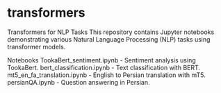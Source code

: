 # transformers

Transformers for NLP Tasks
This repository contains Jupyter notebooks demonstrating various Natural Language Processing (NLP) tasks using transformer models.

Notebooks
TookaBert_sentiment.ipynb - Sentiment analysis using TookaBert.
bert_classification.ipynb - Text classification with BERT.
mt5_en_fa_translation.ipynb - English to Persian translation with mT5.
persianQA.ipynb - Question answering in Persian.
